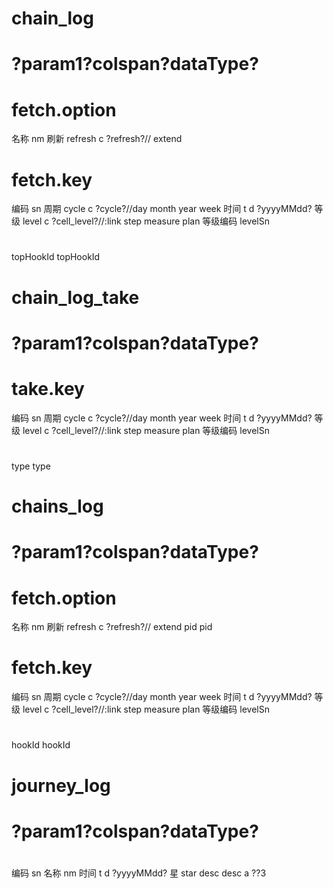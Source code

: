 # chain_log 
#   ?param1?colspan?dataType? 
#  fetch.option
名称 nm 
刷新 refresh c ?refresh?// extend
#  fetch.key
编码 sn 
周期 cycle c ?cycle?//day month year week 
时间 t d ?yyyyMMdd?
等级 level c ?cell_level?//:link step measure plan 
等级编码 levelSn
#  
topHookId  topHookId 



# chain_log_take
#   ?param1?colspan?dataType? 
#  take.key
编码 sn 
周期 cycle c ?cycle?//day month year week 
时间 t d ?yyyyMMdd?
等级 level c ?cell_level?//:link step measure plan 
等级编码 levelSn
#  
type  type 




# chains_log 
#   ?param1?colspan?dataType? 
#  fetch.option
名称 nm 
刷新 refresh c ?refresh?// extend
pid pid
#  fetch.key
编码 sn 
周期 cycle c ?cycle?//day month year week 
时间 t d ?yyyyMMdd?
等级 level c ?cell_level?//:link step measure plan 
等级编码 levelSn
#  
hookId  hookId 





# journey_log
#   ?param1?colspan?dataType? 
#  
编码 sn 
名称 nm 
时间 t d ?yyyyMMdd?
星  star 
desc desc a ??3
